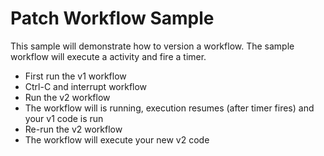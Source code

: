 # Patch Workflow Sample
This sample will demonstrate how to version a workflow. The sample workflow will execute a activity and fire a timer. 

- First run the v1 workflow
- Ctrl-C and interrupt workflow
- Run the v2 workflow
 - The workflow will is running, execution resumes (after timer fires) and your v1 code is run
- Re-run the v2 workflow
 - The workflow will execute your new v2 code
